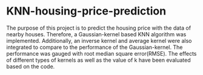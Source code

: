 # KNN-housing-price-prediction

The purpose of this project is to predict the housing price with the data of nearby houses. Therefore, a Gaussian-kernel based KNN algorithm was
implemented. Additionally, an inverse kernel and average kernel were also integrated to compare to the performance of the Gaussian-kernel. The performance was gauged with root median square error(RMSE). The effects of different types of kernels as well as the value of k have been evaluated based on the code.

